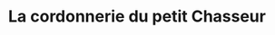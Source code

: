 ---
title: "La cordonnerie du petit Chasseur"
url: /saint-jean-de-la-ruelle/la-cordonnerie-du-petit-chasseur/
shop: Schuhe
---